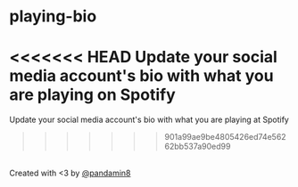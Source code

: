 # playing-bio
<<<<<<< HEAD
Update your social media account's bio with what you are playing on Spotify
=======
Update your social media account's bio with what you are playing at Spotify
>>>>>>> 901a99ae9be4805426ed74e56262bb537a90ed99
</br>
Created with <3 by <a href="https://github.com/pandamin8">@pandamin8</a>
